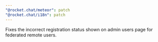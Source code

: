 ```yaml
---
"@rocket.chat/meteor": patch
"@rocket.chat/i18n": patch
---
```


Fixes the incorrect registration status shown on admin users page for federated remote users.
